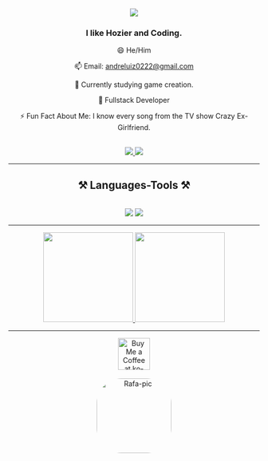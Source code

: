<h1 align="center">
  <img src="https://readme-typing-svg.herokuapp.com?font=Righteous&size=35&center=true&vCenter=true&width=500&heigth=70&duration=4000&lines=Hello+Comrade+Welcome;+I'm+Andre+Luiz!";/>
</h1>

<h3 align= "center"> I like Hozier and Coding. </h3

<br/>
<div align="center">
  
😄 He/Him

📫 Email: andreluiz0222@gmail.com

🔭 Currently studying game creation.

🌱 Fullstack Developer

⚡ Fun Fact About Me: I know every song from the TV show Crazy Ex-Girlfriend.

</div>
<br/>

<div align="center"> 
  <a href=https://www.linkedin.com/in/andr%C3%A9-luiz-ortizs/ target="_blank">
  <img src="https://img.shields.io/badge/LinkedIn-0077B5?style=for-the-badge&logo=linkedin&logoColor=white" target="_blank" />
  </a>
    <a href="https://pseudohetero.github.io/Andre-Luiz/" target="_blank">
     <img src="https://img.shields.io/badge/Portfolio-FF5722?style=for-the-badge&logo=todoist&logoColor=white" target="_blank"/>
  </a>
  <hr/>
</div>
<h2 align="center">⚒️ Languages-Tools ⚒️</h2>
<br/>
<div align="center">
    <img src="https://skillicons.dev/icons?i=blender,html,css,vscode,github,figma,git,linux" />
    <img src="https://skillicons.dev/icons?i=nodejs,python,javascript,threejs,unreal,godot,webpack,unity" /><br>
</div>
<hr/>

<div align="center">
  <a href="https://github.com/PseudoHetero">
  <img height="180em" src="https://github-readme-stats.vercel.app/api?username=pseudohetero&show_icons=true&theme=dracula&include_all_commits=true&count_private=true"/>
  <img height="180em" src="https://github-readme-stats.vercel.app/api/top-langs/?username=pseudohetero&layout=compact&langs_count=7&theme=dracula"/>
</div><hr/>
    <div align="center">
<a href='https://ko-fi.com/comradecarter#avatarModal' target='_blank'><img height='64' style='border:0px;height:64px;' src='https://storage.ko-fi.com/cdn/kofi1.png?v=3' border='0' alt='Buy Me a Coffee at ko-fi.com' /></a>
</div>

<br/>
    <div align="center">
  <img alt="Rafa-pic" height="150" style="border-radius:50px;" src="https://media0.giphy.com/media/oFvFtrhrmIFFe/giphy.gif?cid=790b7611f80941fe8aea7176cf33b73c539ff15c35dbb39b&rid=giphy.gif&ct=g">
</div>
